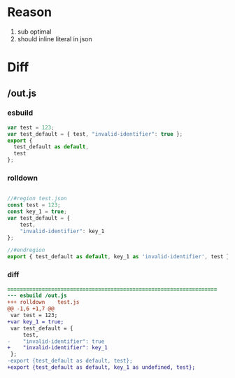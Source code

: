 # Reason
1. sub optimal
2. should inline literal in json
# Diff
## /out.js
### esbuild
```js
var test = 123;
var test_default = { test, "invalid-identifier": true };
export {
  test_default as default,
  test
};
```
### rolldown
```js

//#region test.json
const test = 123;
const key_1 = true;
var test_default = {
	test,
	"invalid-identifier": key_1
};

//#endregion
export { test_default as default, key_1 as 'invalid-identifier', test };
```
### diff
```diff
===================================================================
--- esbuild	/out.js
+++ rolldown	test.js
@@ -1,6 +1,7 @@
 var test = 123;
+var key_1 = true;
 var test_default = {
     test,
-    "invalid-identifier": true
+    "invalid-identifier": key_1
 };
-export {test_default as default, test};
+export {test_default as default, key_1 as undefined, test};

```